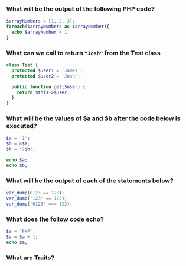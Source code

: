 ### What will be the output of the following PHP code?

```php
$arrayNumbers = [1, 2, 3];
foreach($arrayNumbers as $arrayNumber){
  echo $arrayNumber + 1;
}
```

### What can we call to return `"Josh"` from the Test class
```php
class Test {
  protected $user1 = 'James';
  protected $user2 = 'Josh';

  public function get($user) {
    return $this->$user;
  }
}
```

### What will be the values of $a and $b after the code below is executed?

```php
$a = '1';
$b = &$a;
$b = "2$b";

echo $a;
echo $b;
```

### What will be the output of each of the statements below?

```php
var_dump(0123 == 123);
var_dump('123' == 123);
var_dump('0123' === 123);
```

### What does the follow code echo?

```php
$a = "PHP";
$a = $a + 1;
echo $a;
```

### What are Traits?
